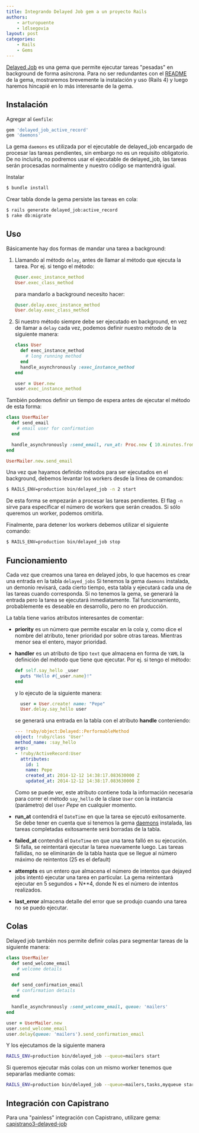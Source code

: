 ```yaml
---
title: Integrando Delayed Job gem a un proyecto Rails
authors:
    - arturopuente
    - ldlsegovia
layout: post
categories:
    - Rails
    - Gems
---
```


[Delayed Job](https://github.com/collectiveidea/delayed_job) es una gema que permite ejecutar tareas "pesadas" en background de forma asíncrona. Para no ser redundantes con el [README](https://github.com/collectiveidea/delayed_job/blob/master/README.md) de la gema, mostraremos brevemente la instalación y uso (Rails 4) y luego haremos hincapié en lo más interesante de la gema.

## Instalación

Agregar al `Gemfile`:

```ruby
gem 'delayed_job_active_record'
gem 'daemons'
```

La gema `daemons` es utilizada por el ejecutable de delayed_job encargado de procesar las tareas pendientes, sin embargo no es un requisito obligatorio. De no incluirla, no podremos usar el ejecutable de delayed_job, las tareas serán procesadas normalmente y nuestro código se mantendrá igual.

Instalar

```bash
$ bundle install
```

Crear tabla donde la gema persiste las tareas en cola:

```bash
$ rails generate delayed_job:active_record
$ rake db:migrate
```

## Uso

Básicamente hay dos formas de mandar una tarea a background:

1. Llamando al método `delay`, antes de llamar al método que ejecuta la tarea. Por ej. si tengo el método:

    ```ruby
    @user.exec_instance_method
    User.exec_class_method
    ```

    para mandarlo a background necesito hacer:


    ```ruby
    @user.delay.exec_instance_method
    User.delay.exec_class_method
    ```

2. Si nuestro método siempre debe ser ejecutado en background, en vez de llamar a `delay` cada vez, podemos definir nuestro método de la siguiente manera:

    ```ruby
    class User
      def exec_instance_method
        # long running method
      end
      handle_asynchronously :exec_instance_method
    end

    user = User.new
    user.exec_instance_method
    ```

También podemos definir un tiempo de espera antes de ejecutar el método de esta forma:

```ruby
class UserMailer
  def send_email
    # email user for confirmation
  end

  handle_asynchronously :send_email, run_at: Proc.new { 10.minutes.from_now }
end

UserMailer.new.send_email
```

Una vez que hayamos definido métodos para ser ejecutados en el background, debemos levantar los workers desde la línea de comandos:

```bash
$ RAILS_ENV=production bin/delayed_job -n 2 start
```

De esta forma se empezarán a procesar las tareas pendientes. El flag `-n` sirve para especificar el número de workers que serán creados. Si sólo queremos un worker, podemos omitirla.

Finalmente, para detener los workers debemos utilizar el siguiente comando:

```bash
$ RAILS_ENV=production bin/delayed_job stop
```

## Funcionamiento

Cada vez que creamos una tarea en delayed jobs, lo que hacemos es crear una entrada en la tabla `delayed_jobs`
Si tenemos la gema `daemons` instalada, un demonio revisará, cada cierto tiempo, esta tabla y ejecutará cada una de las tareas cuando corresponda. Si no tenemos la gema, se generará la entrada pero la tarea se ejecutará inmediatamente. Tal funcionamiento, probablemente es deseable en desarrollo, pero no en producción.

La tabla tiene varios atributos interesantes de comentar:

- **priority** es un número que permite escalar en la cola y, como dice el nombre del atributo, tener prioridad por sobre otras tareas. Mientras menor sea el entero, mayor prioridad.

- **handler** es un atributo de tipo `text` que almacena en forma de `YAML` la definición del método que tiene que ejecutar. Por ej. si tengo el método:

    ```ruby
    def self.say_hello _user
      puts "Hello #{_user.name}!"
    end
    ```

    y lo ejecuto de la siguiente manera:

    ```ruby
      user = User.create! name: "Pepe"
      User.delay.say_hello user
    ```

    se generará una entrada en la tabla con el atributo **handle** conteniendo:

    ```yaml
    --- !ruby/object:Delayed::PerformableMethod
    object: !ruby/class 'User'
    method_name: :say_hello
    args:
    - !ruby/ActiveRecord:User
      attributes:
        id: 1
        name: Pepe
        created_at: 2014-12-12 14:38:17.083630000 Z
        updated_at: 2014-12-12 14:38:17.083630000 Z

    ```
    Como se puede ver, este atributo contiene toda la información necesaria para correr el método `say_hello` de la clase `User` con la instancia (parámetro) del `User` *Pepe* en cualquier momento.

- **run_at** contendrá el `DateTime` en que la tarea se ejecutó exitosamente. Se debe tener en cuenta que si tenemos la gema [daemons](https://github.com/ghazel/daemons) instalada, las tareas completadas exitosamente será borradas de la tabla.

- **failed_at** contendrá  el `DateTime` en que una tarea falló en su ejecución. Si falla, se reintentará ejecutar la tarea nuevamente luego. Las tareas fallidas, no se eliminarán de la tabla hasta que se llegue al número máximo de reintentos (25 es el default)

- **attempts** es un entero que almacena el número de intentos que dejayed jobs intentó ejecutar una tarea en particular. La gema reintentará ejecutar en 5 segundos + N**4, donde N es el número de intentos realizados.

- **last_error** almacena detalle del error que se produjo cuando una tarea no se puedo ejecutar.

## Colas

Delayed job también nos permite definir colas para segmentar tareas de la siguiente manera:

```ruby
class UserMailer
  def send_welcome_email
    # welcome details
  end

  def send_confirmation_email
    # confirmation details
  end

  handle_asynchronously :send_welcome_email, queue: 'mailers'
end

user = UserMailer.new
user.send_welcome_email
user.delay(queue: 'mailers').send_confirmation_email
```

Y los ejecutamos de la siguiente manera

```bash
RAILS_ENV=production bin/delayed_job --queue=mailers start
```

Si queremos ejecutar más colas con un mismo worker tenemos que separarlas mediante comas:

```bash
RAILS_ENV=production bin/delayed_job --queue=mailers,tasks,myqueue start
```

## Integración con Capistrano

Para una "painless" integración con Capistrano, utilizare  gema: [capistrano3-delayed-job](https://github.com/platanus/capistrano3-delayed-job)

